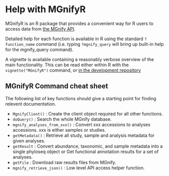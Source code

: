 # Help with MGnifyR

MGnifyR is an R package that provides a convenient way for R users to access data from [the MGnify API](https://www.ebi.ac.uk/metagenomics/api/).

Detailed help for each function is available in R using the standard `?function_name` command (i.e. typing `?mgnify_query` will bring up built-in help for the mgnify_query command). 

A vignette is available containing a reasonably verbose overview of the main functionality. 
This can be read either within R with the `vignette("MGnifyR")` command, or [in the development repository](https://htmlpreview.github.io/?https://github.com/beadyallen/MGnifyR/blob/master/doc/MGnifyR.html)

## MGnifyR Command cheat sheet

The following list of key functions should give a starting point for finding relevent documentation.

- `MgnifyClient()` : Create the client object required for all other functions.
- `doQuery()` : Search the whole MGnify database.
- `mgnify_analyses_from_xxx()` : Convert xxx accessions to analyses accessions. xxx is either samples or studies.
- `getMetadata()` : Retrieve all study, sample and analysis metadata for given analyses.
- `getResult` : Convert abundance, taxonomic, and sample metadata into a single phyloseq object or Get functional annotation results for a set of analyses.
- `getFile` : Download raw results files from MGnify.
- `mgnify_retrieve_json()` : Low level API access helper function.
